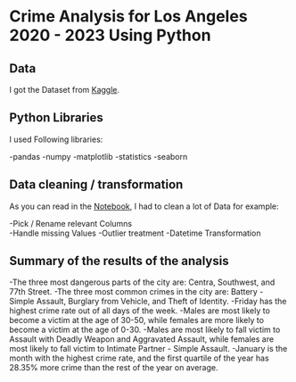 # Crime Analysis for Los Angeles 2020 - 2023 Using Python

## Data
I got the Dataset from [Kaggle](https://www.kaggle.com/datasets/susant4learning/crime-in-los-angeles-data-from-2020-to-present/code).

## Python Libraries
I used Following libraries:

-pandas
-numpy 
-matplotlib
-statistics
-seaborn

## Data cleaning / transformation
As you can read in the [Notebook](https://github.com/w2sleepy/descriptive_analysis-crime/blob/main/Crime_DesAna.ipynb), I had to clean a lot of Data for example:

-Pick / Rename relevant Columns  
-Handle missing Values
-Outlier treatment
-Datetime Transformation

## Summary of the results of the analysis
-The three most dangerous parts of the city are: Centra, Southwest, and 77th Street.
-The three most common crimes in the city are: Battery - Simple Assault, Burglary from Vehicle, and Theft of Identity.
-Friday has the highest crime rate out of all days of the week.
-Males are most likely to become a victim at the age of 30-50, while females are more likely to become a victim at the age of 0-30.
-Males are most likely to fall victim to Assault with Deadly Weapon and Aggravated Assault, while females are most likely to fall victim to Intimate Partner - Simple Assault.
-January is the month with the highest crime rate, and the first quartile of the year has 28.35% more crime than the rest of the year on average.
